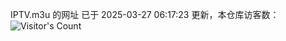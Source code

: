 IPTV.m3u 的网址 已于 2025-03-27 06:17:23 更新，本仓库访客数：![Visitor's Count](https://profile-counter.glitch.me/hero1898_tv/count.svg)
